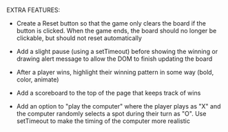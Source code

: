 EXTRA FEATURES:

- Create a Reset button so that the game only clears the board if the button is clicked. When the game ends, the board should no longer be clickable, but should not reset automatically

- Add a slight pause (using a setTimeout) before showing the winning or drawing alert message to allow the DOM to finish updating the board

- After a player wins, highlight their winning pattern in some way (bold, color, animate)

- Add a scoreboard to the top of the page that keeps track of wins

- Add an option to "play the computer" where the player plays as "X" and the computer randomly selects a spot during their turn as "O". Use setTimeout to make the timing of the computer more realistic
